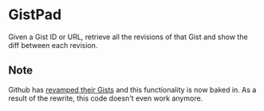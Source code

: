 # GistPad

Given a Gist ID or URL, retrieve all the revisions of that Gist and show the
diff between each revision.

## Note

Github has [revamped their Gists][1] and this functionality is now baked in. As
a result of the rewrite, this code doesn't even work anymore.

[1]: https://github.com/blog/1276-welcome-to-a-new-gist